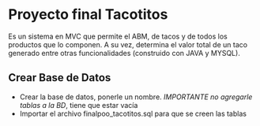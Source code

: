 # Proyecto final Tacotitos 

Es un sistema en MVC que permite el ABM, de tacos y de todos los productos que lo componen. A su vez, determina el valor total de un taco generado entre otras funcionalidades (construido con JAVA y MYSQL).

## Crear Base de Datos

* Crear la base de datos, ponerle un nombre. *IMPORTANTE no agregarle tablas a la BD*, tiene que estar vacía 
* Importar el archivo finalpoo_tacotitos.sql para que se creen las tablas

